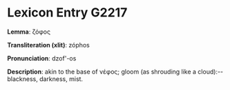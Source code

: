 # Lexicon Entry G2217

**Lemma**: ζόφος

**Transliteration (xlit)**: zóphos

**Pronunciation**: dzof'-os

**Description**:
akin to the base of νέφος; gloom (as shrouding like a cloud):--blackness, darkness, mist.
